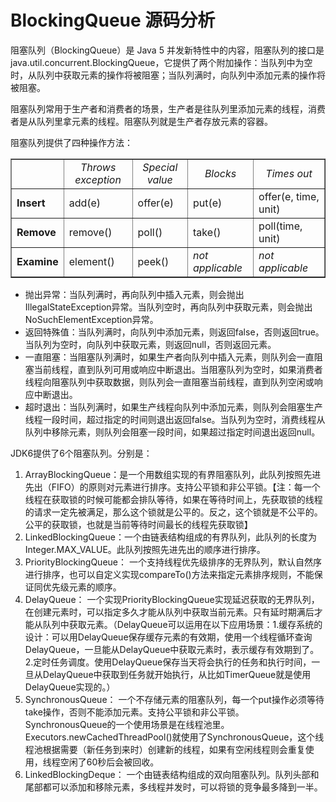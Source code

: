 # BlockingQueue 源码分析

阻塞队列（BlockingQueue）是 Java 5 并发新特性中的内容，阻塞队列的接口是 java.util.concurrent.BlockingQueue，它提供了两个附加操作：当队列中为空时，从队列中获取元素的操作将被阻塞；当队列满时，向队列中添加元素的操作将被阻塞。

阻塞队列常用于生产者和消费者的场景，生产者是往队列里添加元素的线程，消费者是从队列里拿元素的线程。阻塞队列就是生产者存放元素的容器。

阻塞队列提供了四种操作方法：

<table BORDER CELLPADDING=3 CELLSPACING=1>
 <tr>
   <td></td>
   <td ALIGN=CENTER><em>Throws exception</em></td>
   <td ALIGN=CENTER><em>Special value</em></td>
   <td ALIGN=CENTER><em>Blocks</em></td>
   <td ALIGN=CENTER><em>Times out</em></td>
 </tr>
 <tr>
   <td><b>Insert</b></td>
   <td>add(e)</td>
   <td>offer(e)</td>
   <td>put(e)</td>
   <td>offer(e, time, unit)</td>
 </tr>
 <tr>
   <td><b>Remove</b></td>
   <td>remove()</td>
   <td>poll()</td>
   <td>take()</td>
   <td>poll(time, unit)</td>
 </tr>
 <tr>
   <td><b>Examine</b></td>
   <td>element()</td>
   <td>peek()</td>
   <td><em>not applicable</em></td>
   <td><em>not applicable</em></td>
 </tr>
</table>

* 抛出异常：当队列满时，再向队列中插入元素，则会抛出IllegalStateException异常。当队列空时，再向队列中获取元素，则会抛出NoSuchElementException异常。
* 返回特殊值：当队列满时，向队列中添加元素，则返回false，否则返回true。当队列为空时，向队列中获取元素，则返回null，否则返回元素。
* 一直阻塞：当阻塞队列满时，如果生产者向队列中插入元素，则队列会一直阻塞当前线程，直到队列可用或响应中断退出。当阻塞队列为空时，如果消费者线程向阻塞队列中获取数据，则队列会一直阻塞当前线程，直到队列空闲或响应中断退出。
* 超时退出：当队列满时，如果生产线程向队列中添加元素，则队列会阻塞生产线程一段时间，超过指定的时间则退出返回false。当队列为空时，消费线程从队列中移除元素，则队列会阻塞一段时间，如果超过指定时间退出返回null。

JDK6提供了6个阻塞队列。分别是：

1.	ArrayBlockingQueue：是一个用数组实现的有界阻塞队列，此队列按照先进先出（FIFO）的原则对元素进行排序。支持公平锁和非公平锁。【注：每一个线程在获取锁的时候可能都会排队等待，如果在等待时间上，先获取锁的线程的请求一定先被满足，那么这个锁就是公平的。反之，这个锁就是不公平的。公平的获取锁，也就是当前等待时间最长的线程先获取锁】
2.	LinkedBlockingQueue：一个由链表结构组成的有界队列，此队列的长度为Integer.MAX_VALUE。此队列按照先进先出的顺序进行排序。
3.	PriorityBlockingQueue： 一个支持线程优先级排序的无界队列，默认自然序进行排序，也可以自定义实现compareTo()方法来指定元素排序规则，不能保证同优先级元素的顺序。
4.	DelayQueue： 一个实现PriorityBlockingQueue实现延迟获取的无界队列，在创建元素时，可以指定多久才能从队列中获取当前元素。只有延时期满后才能从队列中获取元素。（DelayQueue可以运用在以下应用场景：1.缓存系统的设计：可以用DelayQueue保存缓存元素的有效期，使用一个线程循环查询DelayQueue，一旦能从DelayQueue中获取元素时，表示缓存有效期到了。2.定时任务调度。使用DelayQueue保存当天将会执行的任务和执行时间，一旦从DelayQueue中获取到任务就开始执行，从比如TimerQueue就是使用DelayQueue实现的。）
5.	SynchronousQueue： 一个不存储元素的阻塞队列，每一个put操作必须等待take操作，否则不能添加元素。支持公平锁和非公平锁。SynchronousQueue的一个使用场景是在线程池里。Executors.newCachedThreadPool()就使用了SynchronousQueue，这个线程池根据需要（新任务到来时）创建新的线程，如果有空闲线程则会重复使用，线程空闲了60秒后会被回收。
6.	LinkedBlockingDeque： 一个由链表结构组成的双向阻塞队列。队列头部和尾部都可以添加和移除元素，多线程并发时，可以将锁的竞争最多降到一半。
